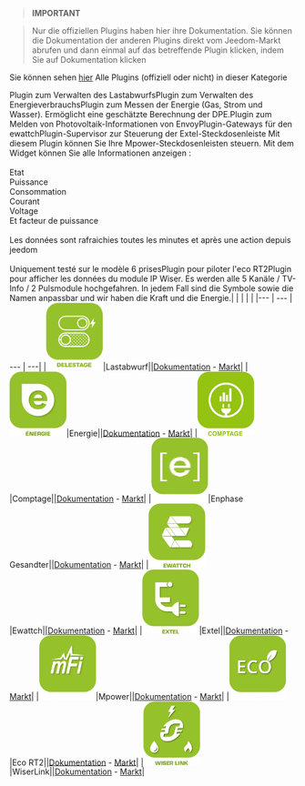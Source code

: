 
>**IMPORTANT**

>Nur die offiziellen Plugins haben hier ihre Dokumentation. Sie können die Dokumentation der anderen Plugins direkt vom Jeedom-Markt abrufen und dann einmal auf das betreffende Plugin klicken, indem Sie auf Dokumentation klicken


Sie können sehen [hier](https://market.jeedom.com/index.php?v=d&p=market&type=plugin&categorie=energy) Alle Plugins (offiziell oder nicht) in dieser Kategorie

Plugin zum Verwalten des LastabwurfsPlugin zum Verwalten des EnergieverbrauchsPlugin zum Messen der Energie (Gas, Strom und Wasser). Ermöglicht eine geschätzte Berechnung der DPE.Plugin zum Melden von Photovoltaik-Informationen von EnvoyPlugin-Gateways für den ewattchPlugin-Supervisor zur Steuerung der Extel-Steckdosenleiste Mit diesem Plugin können Sie Ihre Mpower-Steckdosenleisten steuern. Mit dem Widget können Sie alle Informationen anzeigen :<br/><br/>Etat<br/>Puissance<br/>Consommation<br/>Courant<br/>Voltage<br/>Et facteur de puissance<br/><br/>Les données sont rafraichies toutes les minutes et après une action depuis jeedom<br/><br/>Uniquement testé sur le modèle 6 prisesPlugin pour piloter l'eco RT2Plugin pour afficher les données du module IP Wiser. Es werden alle 5 Kanäle / TV-Info / 2 Pulsmodule hochgefahren. In jedem Fall sind die Symbole sowie die Namen anpassbar und wir haben die Kraft und die Energie.| | | | |
|--- | --- | --- | ---|
|<img src="delestage/delestage_icon.png" width="100" />|Lastabwurf||[Dokumentation](delestage/index.md) - [Markt](https://market.jeedom.com/index.php?v=d&p=market_display&id=2616)|
|<img src="energy/energy_icon.png" width="100" />|Energie||[Dokumentation](energy/index.md) - [Markt](https://market.jeedom.com/index.php?v=d&p=market_display&id=54)|
|<img src="energy2/energy2_icon.png" width="100" />|Comptage||[Dokumentation](energy2/index.md) - [Markt](https://market.jeedom.com/index.php?v=d&p=market_display&id=3591)|
|<img src="envoy/envoy_icon.png" width="100" />|Enphase Gesandter||[Dokumentation](envoy/index.md) - [Markt](https://market.jeedom.com/index.php?v=d&p=market_display&id=3992)|
|<img src="ewattch/ewattch_icon.png" width="100" />|Ewattch||[Dokumentation](ewattch/index.md) - [Markt](https://market.jeedom.com/index.php?v=d&p=market_display&id=1668)|
|<img src="extel/extel_icon.png" width="100" />|Extel||[Dokumentation](extel/index.md) - [Markt](https://market.jeedom.com/index.php?v=d&p=market_display&id=2979)|
|<img src="mpower/mpower_icon.png" width="100" />|Mpower||[Dokumentation](mpower/index.md) - [Markt](https://market.jeedom.com/index.php?v=d&p=market_display&id=2181)|
|<img src="rt2/rt2_icon.png" width="100" />|Eco RT2||[Dokumentation](rt2/index.md) - [Markt](https://market.jeedom.com/index.php?v=d&p=market_display&id=2918)|
|<img src="wiserlink/wiserlink_icon.png" width="100" />|WiserLink||[Dokumentation](wiserlink/index.md) - [Markt](https://market.jeedom.com/index.php?v=d&p=market_display&id=2938)|
